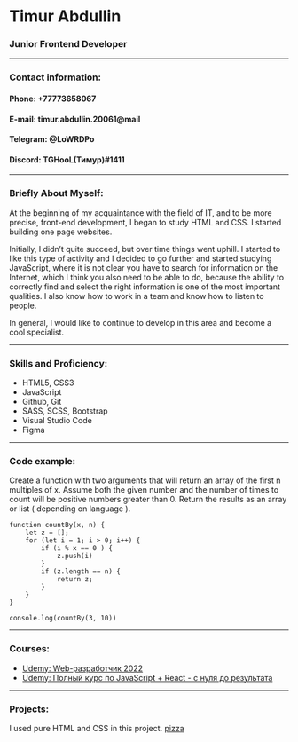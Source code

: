 # Timur Abdullin


### Junior Frontend Developer
---

### Contact information:
#### **Phone:** +77773658067
#### **E-mail:** timur.abdullin.20061@mail
#### **Telegram:** @LoWRDPo
#### **Discord:** TGHooL(Тимур)#1411

---

### Briefly About Myself:
At the beginning of my acquaintance with the field of IT, and to be more precise, front-end development, I began to study HTML and CSS. I started building one page websites.

Initially, I didn’t quite succeed, but over time things went uphill. I started to like this type of activity and I decided to go further and started studying JavaScript, where it is not clear you have to search for information on the Internet, which I think you also need to be able to do, because the ability to correctly find and select the right information is one of the most important qualities. I also know how to work in a team and know how to listen to people.

In general, I would like to continue to develop in this area and become a cool specialist.

---

### Skills and Proficiency:

* HTML5, CSS3
* JavaScript
* Github, Git
* SASS, SCSS, Bootstrap
* Visual Studio Code
* Figma

---

### Code example:
Create a function with two arguments that will return an array of the first n multiples of x.
Assume both the given number and the number of times to count will be positive numbers greater than 0.
Return the results as an array or list ( depending on language ).

```
function countBy(x, n) {
    let z = [];
    for (let i = 1; i > 0; i++) {
        if (i % x == 0 ) {
            z.push(i)
        } 
        if (z.length == n) {
            return z;
        }
    }
}

console.log(countBy(3, 10))
```

---

### Courses:


* [Udemy: Web-разработчик 2022](https://www.udemy.com/course/webdeveloper/ "Web-разработчик 2022")
* [Udemy: Полный курс по JavaScript + React - с нуля до результата](https://www.udemy.com/course/javascript_full/ "Полный курс по JavaScript + React - с нуля до результата")

---

### Projects:
I used pure HTML and CSS in this project.
[pizza](https://github.com/TSAbdullin/pizza "pizza") 